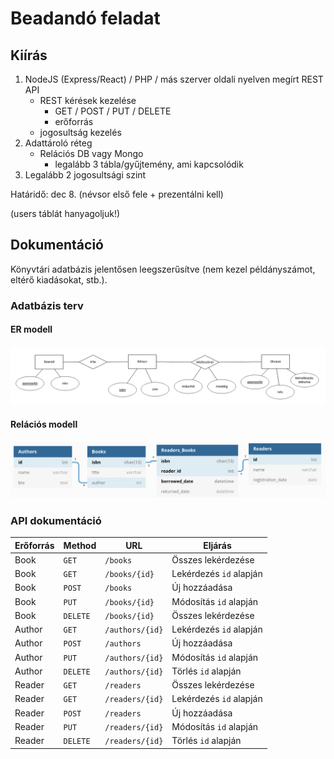 # Beadandó feladat

## Kiírás

1. NodeJS (Express/React) / PHP / más szerver oldali nyelven megírt REST API
    - REST kérések kezelése
        - GET / POST / PUT / DELETE
        - erőforrás
    - jogosultság kezelés
2. Adattároló réteg
    - Relációs DB vagy Mongo
        - legalább 3 tábla/gyűjtemény, ami kapcsolódik
3. Legalább 2 jogosultsági szint

Határidő: dec 8. (névsor első fele + prezentálni kell)

(users táblát hanyagoljuk!)

## Dokumentáció

Könyvtári adatbázis jelentősen leegszerűsítve (nem kezel példányszámot, eltérő kiadásokat, stb.).

### Adatbázis terv

#### ER modell

![ER modell](library_er.png)

#### Relációs modell

![Relációs modell](library_relational.png)

### API dokumentáció

| Erőforrás | Method | URL | Eljárás |
| --------- | ------ | --- | ------- |
| Book | `GET` | `/books` | Összes lekérdezése |
| Book | `GET` | `/books/{id}` | Lekérdezés `id` alapján |
| Book | `POST` | `/books` | Új hozzáadása |
| Book | `PUT` | `/books/{id}` | Módosítás `id` alapján |
| Book | `DELETE` | `/books/{id}` | Összes lekérdezése | Törlés `id` alapján |
| Author | `GET` | `/authors/{id}` | Lekérdezés `id` alapján |
| Author | `POST` | `/authors` | Új hozzáadása |
| Author | `PUT` | `/authors/{id}` | Módosítás `id` alapján |
| Author | `DELETE` | `/authors/{id}` | Törlés `id` alapján |
| Reader | `GET` | `/readers` | Összes lekérdezése |
| Reader | `GET` | `/readers/{id}` | Lekérdezés `id` alapján |
| Reader | `POST` | `/readers` | Új hozzáadása |
| Reader | `PUT` | `/readers/{id}` | Módosítás `id` alapján |
| Reader | `DELETE` | `/readers/{id}` | Törlés `id` alapján |
